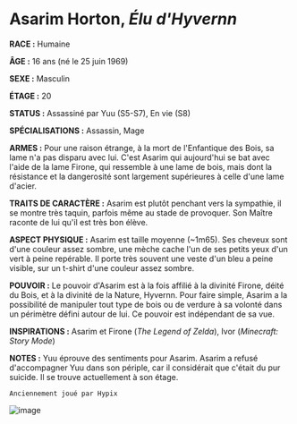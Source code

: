 # Asarim Horton, *Élu d'Hyvernn*

**RACE :** Humaine

**ÂGE :** 16 ans (né le 25 juin 1969)

**SEXE :** Masculin

**ÉTAGE :** 20

**STATUS :** Assassiné par Yuu (S5-S7), En vie (S8)

**SPÉCIALISATIONS :** Assassin, Mage

**ARMES :** Pour une raison étrange, à la mort de l'Enfantique des Bois, sa lame n'a pas disparu avec lui. C'est Asarim qui aujourd'hui se bat avec l'aide de la lame Firone, qui ressemble à une lame de bois, mais dont la résistance et la dangerosité sont largement supérieures à celle d'une lame d'acier.

**TRAITS DE CARACTÈRE :** Asarim est plutôt penchant vers la sympathie, il se montre très taquin, parfois même au stade de provoquer. Son Maître raconte de lui qu'il est très bon élève.

**ASPECT PHYSIQUE :** Asarim est taille moyenne (~1m65). Ses cheveux sont d'une couleur assez sombre, une mèche cache l'un de ses petits yeux d'un vert à peine repérable. Il porte très souvent une veste d'un bleu a peine visible, sur un t-shirt d'une couleur assez sombre.

**POUVOIR :** Le pouvoir d'Asarim est à la fois affilié à la divinité Firone, déité du Bois, et à la divinité de la Nature, Hyvernn. Pour faire simple, Asarim a la possibilité de manipuler tout type de bois ou de verdure à sa volonté dans un périmètre défini autour de lui. Ce pouvoir est indépendant de sa vue.

**INSPIRATIONS :** Asarim et Firone (*The Legend of Zelda*), Ivor (*Minecraft: Story Mode*)

**NOTES :** Yuu éprouve des sentiments pour Asarim. Asarim a refusé d'accompagner Yuu dans son périple, car il considérait que c'était du pur suicide. Il se trouve actuellement à son étage.

`Anciennement joué par Hypix`

![image](https://enyxia.alkanife.fr/images/characters/asarim.png)
